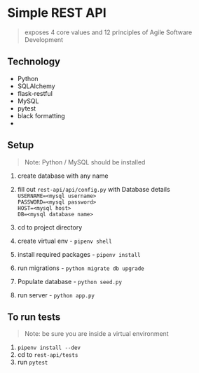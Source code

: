 # Simple REST API
> exposes 4 core values and 12 principles of Agile Software Development

## Technology 
* Python
* SQLAlchemy
* flask-restful
* MySQL
* pytest
* black formatting
* 


## Setup
> Note: Python / MySQL should be installed
1. create database with any name
2. fill out `rest-api/api/config.py` with Database details\
`USERNAME=<mysql username>` \
`PASSWORD=<mysql password>` \
`HOST=<mysql host>` \
`DB=<mysql database name>`

3. cd to project directory
4. create virtual env - `pipenv shell`
5. install required packages - `pipenv install`
6. run migrations - `python migrate db upgrade`
7. Populate database - `python seed.py`
8. run server - `python app.py`

## To run tests
> Note: be sure you are inside a virtual environment
1. `pipenv install --dev`
2. cd to `rest-api/tests`
3. run `pytest`


 
